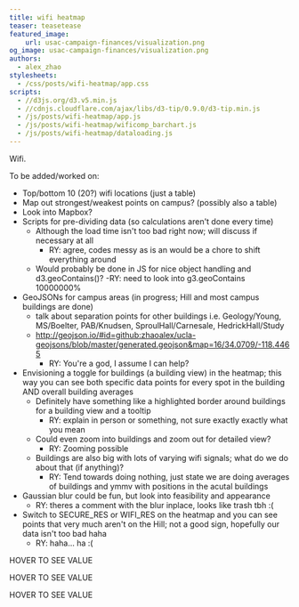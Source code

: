 ```yaml
---
title: wifi heatmap
teaser: teasetease
featured_image:
    url: usac-campaign-finances/visualization.png
og_image: usac-campaign-finances/visualization.png
authors:
  - alex_zhao
stylesheets:
  - /css/posts/wifi-heatmap/app.css
scripts:
  - //d3js.org/d3.v5.min.js
  - //cdnjs.cloudflare.com/ajax/libs/d3-tip/0.9.0/d3-tip.min.js
  - /js/posts/wifi-heatmap/app.js
  - /js/posts/wifi-heatmap/wificomp_barchart.js
  - /js/posts/wifi-heatmap/dataloading.js
---
```


Wifi.

To be added/worked on:
- Top/bottom 10 (20?) wifi locations (just a table)
- Map out strongest/weakest points on campus? (possibly also a table)
- Look into Mapbox?
- Scripts for pre-dividing data (so calculations aren't done every time)
  - Although the load time isn't too bad right now; will discuss if necessary at all
    - RY: agree, codes messy as is an would be a chore to shift everything around
  - Would probably be done in JS for nice object handling and d3.geoContains()?
    -RY: need to look into g3.geoContains 10000000%
- GeoJSONs for campus areas (in progress; Hill and most campus buildings are done)
  - talk about separation points for other buildings i.e. Geology/Young, MS/Boelter, PAB/Knudsen, SproulHall/Carnesale, HedrickHall/Study
  - http://geojson.io/#id=github:zhaoalex/ucla-geojsons/blob/master/generated.geojson&map=16/34.0709/-118.4465
    - RY: You're a god, I assume I can help?
- Envisioning a toggle for buildings (a building view) in the heatmap; this way you can see both specific data points for every spot in the building AND overall building averages
  - Definitely have something like a highlighted border around buildings for a building view and a tooltip
    - RY: explain in person or something, not sure exactly exactly what you mean
  - Could even zoom into buildings and zoom out for detailed view?
    - RY: Zooming possible
  - Buildings are also big with lots of varying wifi signals; what do we do about that (if anything)?
    - RY: Tend towards doing nothing, just state we are doing averages of buildings and ymmv with positions in the acutal buildings
- Gaussian blur could be fun, but look into feasibility and appearance
  - RY: theres a comment with the blur inplace, looks like trash tbh :(
- Switch to SECURE_RES or WIFI_RES on the heatmap and you can see points that very much aren't on the Hill; not a good sign, hopefully our data isn't too bad haha
  - RY: haha... ha :(

<div class="rough-wifi-heatmap-wrapper">
  <div class="wifi-heatmap-text-wrapper">
    <p class="wifi-heatmap-str">HOVER TO SEE VALUE</p>
    <p class="wifi-heatmap-lat">HOVER TO SEE VALUE</p>
    <p class="wifi-heatmap-lon">HOVER TO SEE VALUE</p>
  </div>
</div>

<div id="avg-network-str-bar-chart" />
